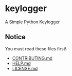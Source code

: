 # keylogger
A Simple Python Keylogger

## Notice

You must read these files first!:

* [CONTRIBUTING.md](CONTRIBUTING.md)
* [HELP.md](HELP.md)
* [LICENSE.md](LICENSE.md)
